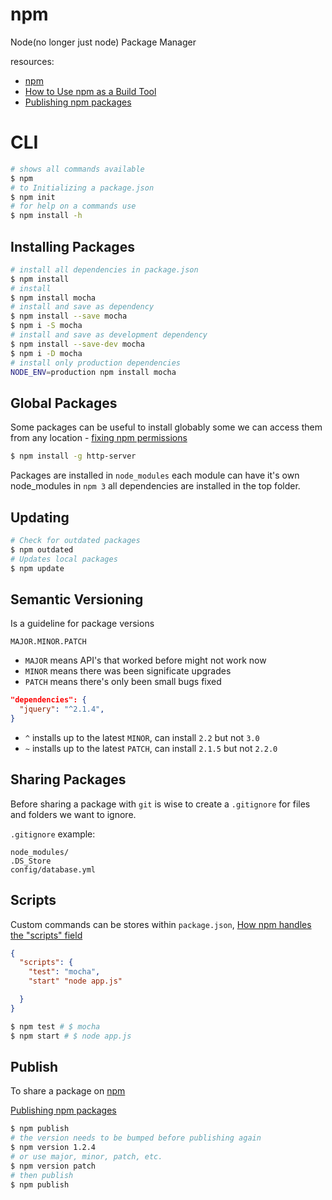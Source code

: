 # npm
Node(no longer just node) Package Manager

resources:
- [npm](http://npmjs.com/)
- [How to Use npm as a Build Tool](http://blog.keithcirkel.co.uk/how-to-use-npm-as-a-build-tool/)
- [Publishing npm packages](https://docs.npmjs.com/getting-started/publishing-npm-packages)

# CLI

```sh
# shows all commands available
$ npm
# to Initializing a package.json
$ npm init
# for help on a commands use
$ npm install -h
```

## Installing Packages

```sh
# install all dependencies in package.json
$ npm install
# install
$ npm install mocha
# install and save as dependency
$ npm install --save mocha
$ npm i -S mocha
# install and save as development dependency
$ npm install --save-dev mocha
$ npm i -D mocha
# install only production dependencies
NODE_ENV=production npm install mocha
```

## Global Packages
Some packages can be useful to install globably some we can access them from any location - [fixing npm permissions](https://docs.npmjs.com/getting-started/fixing-npm-permissions)

```sh
$ npm install -g http-server
```

Packages are installed in `node_modules` each module can have it's own node_modules in `npm 3` all dependencies are installed in the top folder.

## Updating

```sh
# Check for outdated packages
$ npm outdated
# Updates local packages
$ npm update
```

## Semantic Versioning

Is a guideline for package versions
```
MAJOR.MINOR.PATCH
```

- `MAJOR` means API's that worked before might not work now
- `MINOR` means there was been significate upgrades
- `PATCH` means there's only been small bugs fixed

```json
"dependencies": {
  "jquery": "^2.1.4",
}
```

- `^` installs up to the latest `MINOR`, can install `2.2` but not `3.0`
- `~` installs up to the latest `PATCH`, can install `2.1.5` but not `2.2.0`


## Sharing Packages
Before sharing a package with `git` is wise to create a `.gitignore` for files and folders we want to ignore.

`.gitignore` example:
```
node_modules/
.DS_Store
config/database.yml
```

## Scripts
Custom commands can be stores within `package.json`, [How npm handles the "scripts" field](https://docs.npmjs.com/misc/scripts)

```json
{
  "scripts": {
    "test": "mocha",
    "start" "node app.js"

  }
}
```
```sh
$ npm test # $ mocha
$ npm start # $ node app.js
```


## Publish
To share a package on [npm](http://npmjs.com/)

[Publishing npm packages](https://docs.npmjs.com/getting-started/publishing-npm-packages)

```sh
$ npm publish
# the version needs to be bumped before publishing again
$ npm version 1.2.4
# or use major, minor, patch, etc.
$ npm version patch
# then publish
$ npm publish
```
